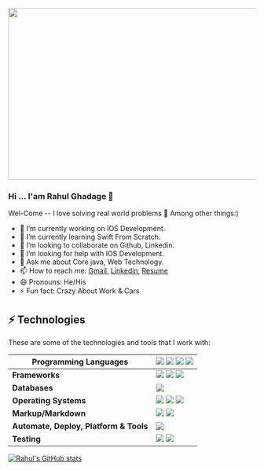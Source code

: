 
<img src="https://user-images.githubusercontent.com/88297996/174477998-3df9258f-424d-4114-8cd9-9f274130987a.gif" width="650" height="350">

### Hi ... I'am Rahul Ghadage 👋

 Wel-Come --
I love solving real world problems 🔭 Among other things:)

- 🔭 I’m currently working on IOS Development.
- 🌱 I’m currently learning Swift From Scratch.
- 👯 I’m looking to collaborate on Github, Linkedin.
- 🤔 I’m looking for help with IOS Development.
- 💬 Ask me about Core java, Web Technology.
- 📫 How to reach me: [Gmail](https://mail.google.com/mail/u/1/#inbox?compose=new), [Linkedin](https://www.linkedin.com/in/rahul-ghadage-0021/), [Resume](https://ghadagerahul.github.io/profile/)
- 😄 Pronouns: He/His
- ⚡ Fun fact: Crazy About Work & Cars




## ⚡ Technologies

These are some of the technologies and tools that I work with:

|Programming Languages|<img src="https://camo.githubusercontent.com/e17e119d8c9bb34ac9710be65d35d52a7e04cc260476760305525204df5f34b0/68747470733a2f2f696d672e736869656c64732e696f2f62616467652f2d4a6176612d3030373339363f7374796c653d666c61742d737175617265266c6f676f3d6a617661"> <img src="https://camo.githubusercontent.com/cf1a0ef083a2372d7f66b4691d5d25bfd8c098f42871e8da90edb1f32ed187c4/68747470733a2f2f696d672e736869656c64732e696f2f62616467652f2d4a6176615363726970742d626c61636b3f7374796c653d666c61742d737175617265266c6f676f3d6a617661736372697074"> <img src="https://camo.githubusercontent.com/d60afb008bc0bcde7ea8720637928cb02c0f9a6d795dad7382f688a17e7515de/68747470733a2f2f696d672e736869656c64732e696f2f62616467652f2d547970655363726970742d3030374143433f7374796c653d666c61742d737175617265266c6f676f3d74797065736372697074266c6f676f436f6c6f723d7768697465"> <img src="https://user-images.githubusercontent.com/88297996/173880032-67c52c3c-a344-48e2-bd3e-e6073c96f117.png"> |
|-|--|
| **Frameworks**   | <img src="https://user-images.githubusercontent.com/88297996/173880012-225b03d6-984b-4b6c-8c30-20b5e5e11659.png"> <img src="https://user-images.githubusercontent.com/88297996/173880040-3557024e-8f5f-40f2-a13d-61aed7d09abd.png"> <img src="https://user-images.githubusercontent.com/88297996/173880029-dc1cabd6-3a0e-4e74-86d5-cd19d7b7cfbc.png"> |
|**Databases**  | <img src="https://camo.githubusercontent.com/4eade77f6242a74645c408f1cc48b4c05f3c7c8a74d0bf15c2a1e259e4d357d9/68747470733a2f2f696d672e736869656c64732e696f2f62616467652f2d4d7953514c2d3434373941313f7374796c653d666c61742d737175617265266c6f676f3d6d7973716c266c6f676f436f6c6f723d7768697465">|
|**Operating Systems** |<img src="https://camo.githubusercontent.com/eaba5a5be03f099f179e05ec0b96003aa00af7eb9c94c2939b2b39e312e4e464/68747470733a2f2f696d672e736869656c64732e696f2f62616467652f4c696e75782d4643433632343f7374796c653d666c61742d737175617265266c6f676f3d6c696e7578266c6f676f436f6c6f723d626c61636b"> <img src="https://camo.githubusercontent.com/0d9c30ffa06c69fa4e0ce73cc202087415b20fff75d49368b438e1e7f8935896/68747470733a2f2f696d672e736869656c64732e696f2f62616467652f57696e646f77732d3030373844363f7374796c653d666c61742d737175617265266c6f676f3d77696e646f7773266c6f676f436f6c6f723d7768697465"> <img src="https://camo.githubusercontent.com/db510bd4e0ce0787ee9d2a13cc7b37b263c23f003653107c24e920c2328ae898/68747470733a2f2f696d672e736869656c64732e696f2f62616467652f6d61632532306f732d3030303030302e7376673f267374796c653d666c61742d737175617265266c6f676f3d6170706c65266c6f676f436f6c6f723d7768697465">|
|**Markup/Markdown**|<img src="https://camo.githubusercontent.com/0c3a16a22ae058cfe38a06dc9ea16404cf006409262f547c9ccfa3ec8b30f71e/68747470733a2f2f696d672e736869656c64732e696f2f62616467652f2d48544d4c352d4533344632363f7374796c653d666c61742d737175617265266c6f676f3d68746d6c35266c6f676f436f6c6f723d7768697465"> <img src="https://camo.githubusercontent.com/2435c2a64789b8a71c701a1a593b4a6e6869789bfb0626e515dc2a6b6dffa6c5/68747470733a2f2f696d672e736869656c64732e696f2f62616467652f2d435353332d3135373242363f7374796c653d666c61742d737175617265266c6f676f3d63737333">|
|**Automate, Deploy, Platform & Tools**|<img src="https://camo.githubusercontent.com/85dc47a56a4e73ae7b6e64b3b4416785497e74219ae179ae8faaaca10d5a78d9/68747470733a2f2f696d672e736869656c64732e696f2f62616467652f2d4769744875622d3138313731373f7374796c653d666c61742d737175617265266c6f676f3d676974687562">|
|**Testing**| <img src="https://user-images.githubusercontent.com/88297996/173880024-133d4a50-b6b1-4e19-8cd8-3e2029ca4f2c.png"> <img src="https://user-images.githubusercontent.com/88297996/173880020-4aac911d-8b46-4b6b-9e9a-69a5f597d1da.jpg">|


[![Rahul's GitHub stats](https://github-readme-stats.vercel.app/api?username=ghadagerahul)](https://github.com/ghadagerahul/github-readme-stats)

